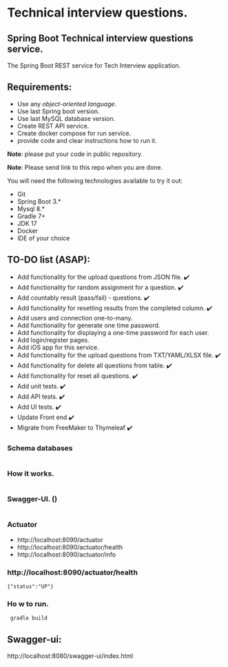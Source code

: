 # Technical interview questions.

## Spring Boot Technical interview questions service.

The Spring Boot REST service for Tech Interview application.

## Requirements:

- Use any *object-oriented language*.
- Use last Spring boot version.
- Use last MySQL database version.
- Create REST API service.
- Create docker compose for run service.
- provide code and clear instructions how to run it.

**Note**: please put your code in public repository.

**Note**: Please send link to this repo when you are done.

You will need the following technologies available to try it out:

* Git
* Spring Boot 3.*
* Mysql 8.*
* Gradle 7+
* JDK 17
* Docker
* IDE of your choice

## TO-DO list (ASAP):

- Add functionality for the upload questions from JSON file. :heavy_check_mark:
- Add functionality for random assignment for a question. :heavy_check_mark:
- Add countably result (pass/fail) - questions. :heavy_check_mark:
- Add functionality for resetting results from the completed column. :heavy_check_mark:
- Add users and connection one-to-many.
- Add functionality for generate one time password.
- Add functionality for displaying a one-time password for each user.
- Add login/register pages.
- Add iOS app for this service.
- Add functionality for the upload questions from TXT/YAML/XLSX file. :heavy_check_mark:
- Add functionality for delete all questions from table. :heavy_check_mark:
- Add functionality for reset all questions. :heavy_check_mark:
- Add unit tests. :heavy_check_mark:
- Add API tests. :heavy_check_mark:
- Add UI tests. :heavy_check_mark:
- Update Front end :heavy_check_mark:
- Migrate from FreeMaker to Thymeleaf :heavy_check_mark:

### Schema databases

![]()

### How it works.

![]()

### Swagger-UI. ()

![]()

### Actuator

* http://localhost:8090/actuator
* http://localhost:8090/actuator/health
* http://localhost:8090/actuator/info

### http://localhost:8090/actuator/health

```{"status":"UP"}```

### Ho w to run.

``` gradle build```

## Swagger-ui:
http://localhost:8080/swagger-ui/index.html
![]()

